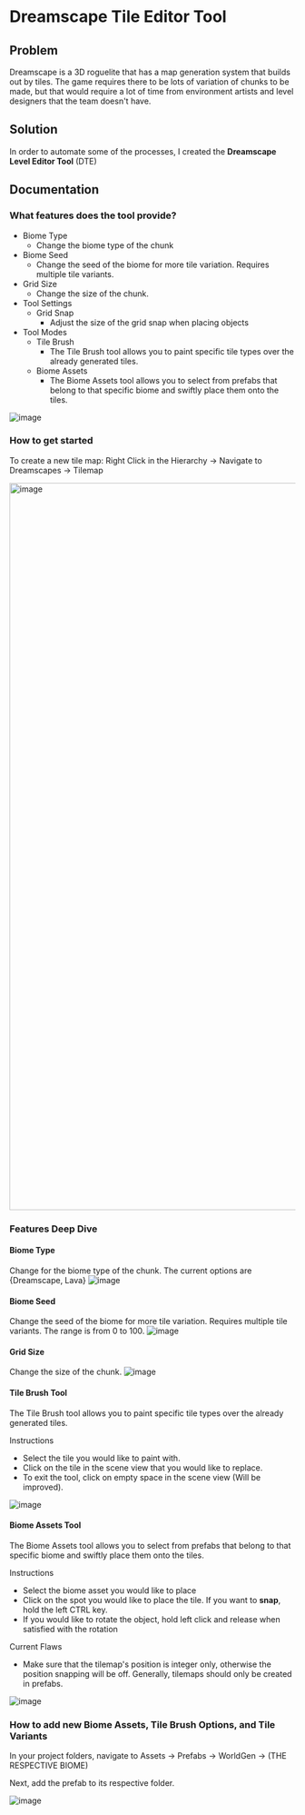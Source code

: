 # Dreamscape Tile Editor Tool

## Problem
Dreamscape is a 3D roguelite that has a map generation system that builds out by tiles. The game requires there to be lots of variation of chunks to be made, but that would require a lot of time from environment artists and level designers that the team doesn't have.

## Solution
In order to automate some of the processes, I created the **Dreamscape Level Editor Tool** (DTE)

## Documentation

### What features does the tool provide?
- Biome Type
  - Change the biome type of the chunk  
- Biome Seed
  - Change the seed of the biome for more tile variation. Requires multiple tile variants.
- Grid Size
  - Change the size of the chunk.
- Tool Settings
  - Grid Snap
    - Adjust the size of the grid snap when placing objects
- Tool Modes
  - Tile Brush
    - The Tile Brush tool allows you to paint specific tile types over the already generated tiles.
  - Biome Assets
    - The Biome Assets tool allows you to select from prefabs that belong to that specific biome and swiftly place them onto the tiles.

![image](https://github.com/user-attachments/assets/b27304e9-7082-4142-9efa-37712a36a688)

### How to get started
To create a new tile map:
Right Click in the Hierarchy -> Navigate to Dreamscapes -> Tilemap

<img width="1280" alt="image" src="https://github.com/user-attachments/assets/11d8c327-42ff-4771-9377-5eed36ad958f">

### Features Deep Dive

#### Biome Type
Change for the biome type of the chunk. The current options are {Dreamscape, Lava}
![image](https://github.com/user-attachments/assets/424a03be-457d-4bef-a127-60e5625e5495)

#### Biome Seed
Change the seed of the biome for more tile variation. Requires multiple tile variants. The range is from 0 to 100.
![image](https://github.com/user-attachments/assets/ea25439d-f54c-495d-a36c-d023833d4201)

#### Grid Size
Change the size of the chunk.
![image](https://github.com/user-attachments/assets/35e57546-9206-439e-a013-cddb1b03370d)

#### Tile Brush Tool
The Tile Brush tool allows you to paint specific tile types over the already generated tiles.

Instructions
- Select the tile you would like to paint with.
- Click on the tile in the scene view that you would like to replace.
- To exit the tool, click on empty space in the scene view (Will be improved).

![image](https://github.com/user-attachments/assets/c9bdda6a-2d4d-4fe1-adce-3fdad8e3e725)

#### Biome Assets Tool
The Biome Assets tool allows you to select from prefabs that belong to that specific biome and swiftly place them onto the tiles.

Instructions
- Select the biome asset you would like to place
- Click on the spot you would like to place the tile. If you want to **snap**, hold the left CTRL key.
- If you would like to rotate the object, hold left click and release when satisfied with the rotation

Current Flaws
- Make sure that the tilemap's position is integer only, otherwise the position snapping will be off. Generally, tilemaps should only be created in prefabs.

![image](https://github.com/user-attachments/assets/5e07a79a-f98f-40b5-bf5f-18fc1a1e5430)

### How to add new Biome Assets, Tile Brush Options, and Tile Variants
In your project folders, navigate to Assets -> Prefabs -> WorldGen -> (THE RESPECTIVE BIOME)

Next, add the prefab to its respective folder.

![image](https://github.com/user-attachments/assets/5da3b6f1-dc13-4e3a-bd5f-3b798260a8de)




